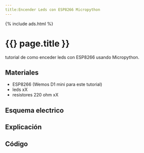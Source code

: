 ```yaml
---
title:Encender Leds con ESP8266 Micropython
---
```

{% include ads.html %}

# {{} page.title }}

tutorial de como enceder leds con ESP8266 usando Micropython.

## Materiales 
- ESP8266 (Wemos D1 mini para este tutorial)
- leds xX
- resistores 220 ohm xX

## Esquema electrico

## Explicación

## Código




